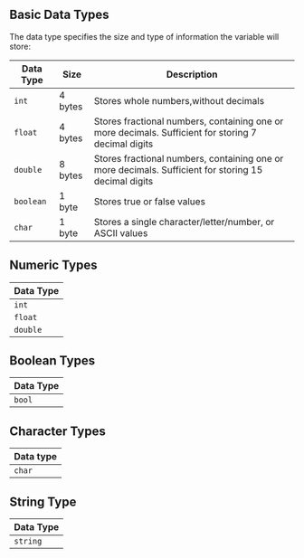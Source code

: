 ## Basic Data Types

The data type specifies the size and type of information the variable will store:

| **Data Type**| **Size**    | **Description**                                                                                         |
|--------------|-------------|---------------------------------------------------------------------------------------------------------|
| ```int```    | 4 bytes     |Stores whole numbers,without decimals                                                                    |
| ```float```  | 4 bytes     |Stores fractional numbers, containing one or more decimals. Sufficient for storing 7 decimal digits      |
| ```double``` | 8 bytes     |Stores fractional numbers, containing one or more decimals. Sufficient for storing 15 decimal digits     |
| ```boolean```| 1 byte      |Stores true or false values                                                                              |
| ```char```   | 1 byte      |Stores a single character/letter/number, or ASCII values                                                 |


## Numeric Types

**Data Type** | 
--- |
```int``` |
```float``` |
```double``` |

## Boolean Types

**Data Type** |
--- |
```bool``` |

## Character Types

**Data type** |
--- |
```char``` |

## String Type

**Data Type** |
--- |
```string``` |


